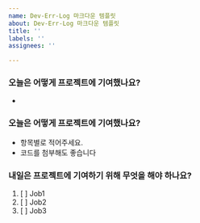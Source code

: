 ```yaml
---
name: Dev-Err-Log 마크다운 템플릿
about: Dev-Err-Log 마크다운 템플릿
title: ''
labels: ''
assignees: ''

---
```


### 오늘은 어떻게 프로젝트에 기여했나요?
- 



### 오늘은 어떻게 프로젝트에 기여했나요?
- 항목별로 적어주세요.
- 코드를 첨부해도 좋습니다



### 내일은 프로젝트에 기여하기 위해 무엇을 해야 하나요?
1. [ ] Job1
2. [ ] Job2
3. [ ] Job3
